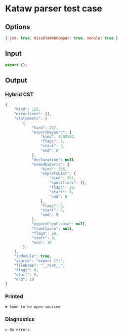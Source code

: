 # Kataw parser test case

## Options

`````js
{ jsx: true, disableWebCompat: true, module: true }
`````

## Input

`````js
export {};
`````

## Output

### Hybrid CST

```javascript
{
    "kind": 122,
    "directives": [],
    "statements": [
        {
            "kind": 257,
            "exportKeyword": {
                "kind": 4202582,
                "flags": 0,
                "start": 0,
                "end": 6
            },
            "declaration": null,
            "namedExports": {
                "kind": 266,
                "exportsList": {
                    "kind": 261,
                    "specifiers": [],
                    "flags": 16,
                    "start": 8,
                    "end": 8
                },
                "flags": 0,
                "start": 6,
                "end": 9
            },
            "exportFromClause": null,
            "fromClause": null,
            "flags": 16,
            "start": 0,
            "end": 10
        }
    ],
    "isModule": true,
    "source": "export {};",
    "fileName": "__root__",
    "flags": 0,
    "start": 0,
    "end": 10
}
```

### Printed

```javascript
✖ Soon to be open sourced
```

### Diagnostics

```javascript
✔ No errors
```

